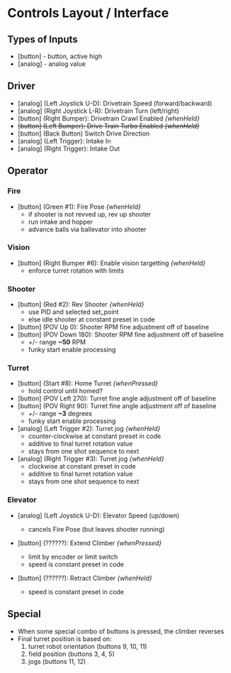 # Controls Layout / Interface

## Types of Inputs
- [button] - button, active high
- [analog] - analog value

## Driver
- [analog] (Left Joystick U-D): Drivetrain Speed (forward/backward)
- [analog] (Right Joystick L-R): Drivetrain Turn (left/right)
- [button] (Right Bumper): Drivetrain Crawl Enabled *{whenHeld}*
- ~~[button] (Left Bumper): Drive Train Turbo Enabled *{whenHeld}*~~
- [button] (Back Button) Switch Drive Direction
- [analog] (Left Trigger): Intake In
- [analog] (Right Trigger): Intake Out

## Operator
### Fire
- [button] (Green #1): Fire Pose *{whenHeld}*
  - if shooter is not revved up, rev up shooter
  - run intake and hopper
  - advance balls via ballevator into shooter
### Vision
- [button] (Right Bumper #6): Enable vision targetting *{whenHeld}*
  - enforce turret rotation with limits
### Shooter
- [button] (Red #2): Rev Shooter *{whenHeld}*
  - use PID and selected set_point
  - else idle shooter at constant preset in code
- [button] (POV Up 0): Shooter RPM fine adjustment off of baseline
- [button] (POV Down 180): Shooter RPM fine adjustment off of baseline
  - +/- range **~50** RPM
  - funky start enable processing
### Turret
- [button] (Start #8): Home Turret *{whenPressed}*
  - hold control until homed?
- [button] (POV Left 270): Turret fine angle adjustment off of baseline
- [button] (POV Right 90): Turret fine angle adjustment off of baseline
  - +/- range **~3** degrees
  - funky start enable processing
- [analog] (Left Trigger #2): Turret jog *{whenHeld}*
  - counter-clockwise at constant preset in code
  - additive to final turret rotation value
  - stays from one shot sequence to next
- [analog] (Right Trigger #3): Turret jog *{whenHeld}*
  - clockwise at constant preset in code
  - additive to final turret rotation value
  - stays from one shot sequence to next
### Elevator
- [analog] (Left Joystick U-D): Elevator Speed (up/down)
  - cancels Fire Pose (but leaves shooter running)



- [button] (??????): Extend Climber *{whenPressed}*
  - limit by encoder or limit switch
  - speed is constant preset in code
- [button] (??????): Retract Climber *{whenHeld}*
   - speed is constant preset in code


## Special
- When some special combo of buttons is pressed, the climber reverses
- Final turret position is based on:
  1. turret robot orientation (buttons 9, 10, 11)
  1. field position (buttons 3, 4, 5)
  1. jogs (buttons 11, 12)
